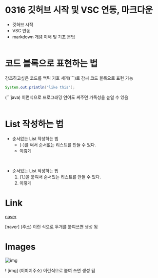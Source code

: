 # 0316 깃허브 시작 및 VSC 연동, 마크다운

- 깃허브 시작
- VSC 연동
- markdown 개념 이해 및 기초 문법 
<br><br>
# 코드 블록으로 표현하는 법
 강조하고싶은 코드를 백틱 기호 세개(```)로 감싸 코드 블록으로 표현 가능

```java
System.out.println("like this");
```
 (```java) 이런식으로 프로그래밍 언어도 써주면 가독성을 높일 수 있음
<br><br>

# List 작성하는 법
  - 순서없는 List 작성하는 법
    - (-)를 써서 순서없는 리스트를 만들 수 있다.
    - 이렇게
<br>

- 순서있는 List 작성하는 법
  1. (1.)을 붙여서 순서있는 리스트를 만들 수 있다.
   2. 이렇게

# Link

[naver](https://www.naver.com])

 [naver] (주소) 이런 식으로 두개를 붙여쓰면 생성 됨

# Images
![img](https://item.kakaocdn.net/do/dd733898eca7906638478893abfe6a038f324a0b9c48f77dbce3a43bd11ce785)

! [img] (이미지주소) 이런식으로 붙여 쓰면 생성 됨
